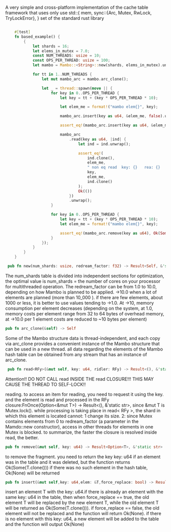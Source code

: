 A very simple and cross-platform implementation of the cache table framework that uses only use std::{
mem,
    sync::{Arc, Mutex, RwLock, TryLockError},
} set of the standard rust library

```rust

    #[test]
    fn based_example() {
        {
            let shards = 16;
            let elems_in_mutex = 7.0;
            const NUM_THREADS: usize = 10;
            const OPS_PER_THREAD: usize = 100;
            let mambo = Mambo::<String>::new(shards, elems_in_mutex).unwrap();

            for tt in 1..NUM_THREADS {
                let mut mambo_arc = mambo.arc_clone();

                let _ = thread::spawn(move || {
                    for key in 0..OPS_PER_THREAD {
                        let key = tt + (key * OPS_PER_THREAD * 10);

                        let elem_me = format!("mambo elem{}", key);

                        mambo_arc.insert(key as u64, &elem_me, false).unwrap();

                        assert_eq!(mambo_arc.insert(key as u64, &elem_me, false), Ok(None));

                        mambo_arc
                            .read(key as u64, |ind| {
                                let ind = ind.unwrap();

                                assert_eq!(
                                    ind.clone(),
                                    elem_me,
                                    " non eq read  key: {}   rea: {}   in map: {}",
                                    key,
                                    elem_me,
                                    ind.clone()
                                );
                                Ok(())
                            })
                            .unwrap();
                    }

                    for key in 0..OPS_PER_THREAD {
                        let key = tt + (key * OPS_PER_THREAD * 10);
                        let elem_me = format!("mambo elem{}", key);

                        assert_eq!(mambo_arc.remove(key as u64), Ok(Some(elem_me.clone())));
                    }
                });
            }
        }
    }
```


```rust
 pub fn new(num_shards: usize, redream_factor: f32) -> Result<Self, &'static str>
 ```
The num_shards table is divided into independent sections for optimization,
the optimal value is num_shards = the number of cores on your processor for multithreaded operation.
The redream_factor can be from 1.0 to 10.0, depending on how Mambo
is planned to be applied. ->10.0 when a lot of elements are planned (more than 10_000 ).
if there are few elements, about 1000 or less, it is better to use values tending to ->1.0.
At ->10, memory consumption per element decreases (depending on the system, at 1.0,
memory costs per element range from 32 to 64 bytes of overhead memory,
at ->10.0 per 1 element costs are reduced to ~10 bytes per element)


```rust
pub fn arc_clone(&self) -> Self
 ```
Some of the Mambo structure data is thread-independent,
and each copy via arc_clone provides a convenient instance of the Mambo structure that can be used
in a new thread. all data regarding the elements of the Mambo hash table can be obtained from any
stream that has an instance of arc_clone.


```rust
 pub fn read<RFy>(&mut self, key: u64, ridler: RFy) -> Result<(), &'static str> 
 ```
Attention!! DO NOT CALL read INSIDE THE read CLOSURE!!! THIS MAY CAUSE THE THREAD TO SELF-LOCK!!

reading. to access an item for reading, you need to request it using the key.
and the element is read and processed in the
RFy closure:FnOnce(Option<&mut T>) -> Result<(), &'static str>,
since &mut T is Mutex.lock(). while processing is taking place in read< RFy >,
the shard in which this element is located cannot:
1 change its size.
2: since Mutex contains elements from 0 to redream_factor
(a parameter in the Mamdo::new constructor),
access in other threads for elements in one Mutex is blocked.
to summarize, the faster the closure is resolved inside read, the better.


```rust
pub fn remove(&mut self, key: u64) -> Result<Option<T>, &'static str> 
 ```
to remove the fragment. you need to return the key key: u64
if an element was in the table and it was deleted, but the function returns Ok(Some(T.clone()))
if there was no such element in the hash table, Ok(None) will be returned


```rust
pub fn insert(&mut self,key: u64,elem: &T,force_replace: bool) -> Result<Option<T>, &'static str>
 ```
insert an element T with the key: u64.if there is already an element with the same key: u64 in the table,
then when force_replace == true, the old element T will be replaced by the new element T,
while the old element T will be returned as Ok(Some(T.clone())). if force_replace == false,
the old element will not be replaced and the function will return Ok(None).
if there is no element with this key: u64,
a new element will be added to the table and the function will output Ok(None)
